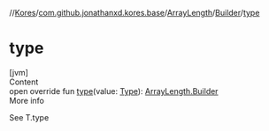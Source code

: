 //[Kores](../../../index.md)/[com.github.jonathanxd.kores.base](../../index.md)/[ArrayLength](../index.md)/[Builder](index.md)/[type](type.md)



# type  
[jvm]  
Content  
open override fun [type](type.md)(value: [Type](https://docs.oracle.com/javase/8/docs/api/java/lang/reflect/Type.html)): [ArrayLength.Builder](index.md)  
More info  


See T.type

  



